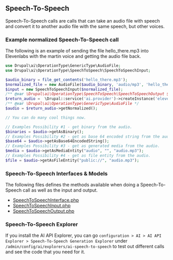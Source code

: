 

## Speech-To-Speech

Speech-To-Speech calls are calls that can take an audio file with speech and convert it to another audio file with the same speech, but other voices.

### Example normalized Speech-To-Speech call

The following is an example of sending the file hello_there.mp3 into Elevenlabs with the martin voice and getting the audio file back.

```php
use Drupal\ai\OperationType\GenericType\AudioFile;
use Drupal\ai\OperationType\SpeechToSpeech\SpeechToSpeechInput;

$audio_binary = file_get_contents('hello_there.mp3');
$normalized_file = new AudioFile($audio_binary, 'audio/mp3', 'hello_there.mp3');
$input = new SpeechToSpeechInput($normalized_file);
/** @var \Drupal\ai\OperationType\SpeechToSpeech\SpeechToSpeechOutput $return_audio */
$return_audio =  \Drupal::service('ai.provider')->createInstance('elevenlabs')->speechToSpeech($input, 'martin', ['my-custom-call']);
/** @var \Drupal\ai\OperationType\GenericType\AudioFile */
$audio = $return_audio->getNormalized();

// You can do many cool things now.

// Examples Possibility #1 - get binary from the audio.
$binaries = $audio->getAsBinary();
// Examples Possibility #2 - get as base 64 encoded string from the audio.
$base64 = $audio->getAsBase64EncodedString();
// Examples Possibility #3 - get as generated media from the audio.
$media = $audio->getAsMediaEntity("audio", "", "audio.mp3");
// Examples Possibility #4 - get as file entity from the audio.
$file = $audio->getAsFileEntity("public://", "audio.mp3");
```

### Speech-To-Speech Interfaces & Models

The following files defines the methods available when doing a Speech-To-Speech call as well as the input and output.

* [SpeechToSpeechInterface.php](https://git.drupalcode.org/project/ai/-/blob/1.0.x/src/OperationType/SpeechToSpeech/SpeechToSpeechInterface.php?ref_type=heads)
* [SpeechToSpeechInput.php](https://git.drupalcode.org/project/ai/-/blob/1.0.x/src/OperationType/SpeechToSpeech/SpeechToSpeechInput.php?ref_type=heads)
* [SpeechToSpeechOutput.php](https://git.drupalcode.org/project/ai/-/blob/1.0.x/src/OperationType/SpeechToSpeech/SpeechToSpeechOutput.php?ref_type=heads)

### Speech-To-Speech Explorer
If you install the AI API Explorer, you can go `configuration > AI > AI API Explorer > Speech-To-Speech Generation Explorer` under `/admin/config/ai/explorers/ai-speech-to-speech` to test out different calls and see the code that you need for it.
